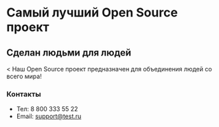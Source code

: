# Самый лучший Open Source проект

## Сделан людьми для людей

< Наш Open Source проект предназначен для объединения людей со всего мира! 

### Контакты

* Тел: 8 800 333 55 22
* Email: support@test.ru
